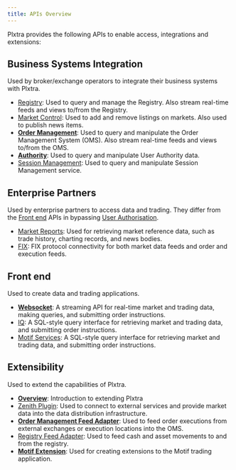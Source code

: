 ```yaml
---
title: APIs Overview
---
```


Plxtra provides the following APIs to enable access, integrations and extensions:

## Business Systems Integration

Used by broker/exchange operators to integrate their business systems with Plxtra.

* [Registry](/registry-api/): Used to query and manage the Registry. Also stream real-time feeds and views to/from the Registry.
* [Market Control](/market-control-api/): Used to add and remove listings on markets. Also used to publish news items.
* **[Order Management](/oms-api/)**: Used to query and manipulate the Order Management System (OMS). Also stream real-time feeds and views to/from the OMS.
* **[Authority](/authority-api/)**: Used to query and manipulate User Authority data.
* [Session Management](/session-management-api/): Used to query and manipulate Session Management service.

## Enterprise Partners

Used by enterprise partners to access data and trading. They differ from the [Front end](#front-end) APIs in bypassing [User Authorisation](/architecture/functionalities/back-end/user-authorisation/).

* [Market Reports](/market-reports-api/): Used for retrieving market reference data, such as trade history, charting records, and news bodies.
* [FIX](/fix-api/): FIX protocol connectivity for both market data feeds and order and execution feeds.

## Front end

Used to create data and trading applications.

* **[Websocket](/front-end-api/)**: A streaming API for real-time market and trading data, making queries, and submitting order instructions.
* [IQ](/iq-api/): A SQL-style query interface for retrieving market and trading data, and submitting order instructions.
* [Motif Services](/motif-services-api/): A SQL-style query interface for retrieving market and trading data, and submitting order instructions.

## Extensibility

Used to extend the capabilities of Plxtra.

* **[Overview](./extensibility/)**: Introduction to extending Plxtra
* [Zenith Plugin](/zenith-plugin-api/): Used to connect to external services and provide market data into the data distribution infrastructure.
* **[Order Management Feed Adapter](/oms-api/ws/feed/)**: Used to feed order executions from external exchanges or execution locations into the OMS.
* [Registry Feed Adapter](/registry-feed-adapter-api/): Used to feed cash and asset movements to and from the registry.
* **[Motif Extension](/motif-api/)**: Used for creating extensions to the Motif trading application.
